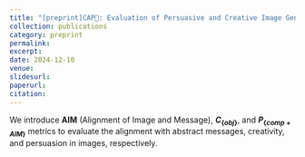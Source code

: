 ```yaml
---
title: "[preprint]CAP🧢: Evaluation of Persuasive and Creative Image Generation"
collection: publications
category: preprint
permalink: 
excerpt: 
date: 2024-12-10
venue: 
slidesurl: 
paperurl: 
citation:
---
```


We introduce **AIM** (Alignment of Image and Message), **$C_{\{obj\}}$**, and **$P_{\{comp+AIM\}}$** metrics to evaluate the alignment with abstract messages, creativity, and persuasion in images, respectively.


